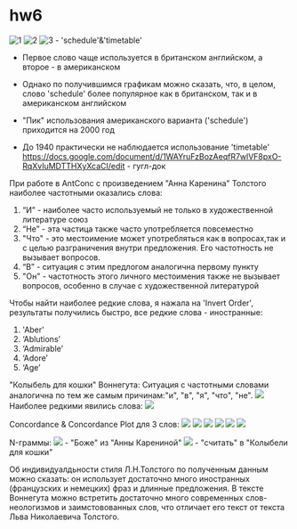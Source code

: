 # hw6
![1](https://github.com/DanaraSuseeva/hw6/blob/master/aZ4_cKjfUEg.jpg)
![2](https://github.com/DanaraSuseeva/hw6/blob/master/t4lKRmR1AnI.jpg)
![3](https://github.com/DanaraSuseeva/hw6/blob/master/%D0%A1%D0%BD%D0%B8%D0%BC%D0%BE%D0%BA%20%D1%8D%D0%BA%D1%80%D0%B0%D0%BD%D0%B0%202018-04-08%20%D0%B2%206.20.42%20PM.png) - 'schedule'&'timetable'
+ Первое слово чаще используется в британском английском, а второе - в американском
- Однако по получившимся графикам можно сказать, что, в целом, слово 'schedule' более популярное как в британском, так и в американском английском
+ "Пик" использования американского варианта ('schedule') приходится на 2000 год
- До 1940 практически не наблюдается использование 'timetable'
https://docs.google.com/document/d/1WAYruFzBozAeqfR7wlVF8pxO-RqXvIuMDTTHXyXcaCI/edit - гугл-док

При работе в AntConc с произведением "Анна Каренина" Толстого наиболее частотными оказались слова:
1. “И” - наиболее часто используемый не только в художественной литературе союз
2. “Не” - эта частица также часто употребляется повсеместно
3. "Что" - это местоимение может употребляться как в вопросах,так и с целью разграничения внутри предложения. Его частотность не вызывает вопросов.
4. “В” - ситуация с этим предлогом аналогична первому пункту
5. "Он" - частотность этого личного местоимения также не вызывает вопросов, особенно в случае с художественной литературой

 
 Чтобы найти наиболее редкие слова, я нажала на 'Invert Order', результаты получились быстро, все редкие слова - иностранные:
 1. 'Aber'
 2. ‘Ablutions’ 
 3. ‘Admirable’
 4. ‘Adore’ 
 5. ‘Age’


"Колыбель для кошки" Воннегута:
Ситуация с частотными словами аналогична по тем же самым причинам:"и", "в", "я", "что", "не". 
![](https://github.com/DanaraSuseeva/hw6/blob/master/%D1%87%D0%B0%D1%81%D1%82%20%D0%B2%D0%BE%D0%BD.png)
Наиболее редкими явились слова: ![](https://github.com/DanaraSuseeva/hw6/blob/master/%D1%80%D0%B5%D0%B4%20%D0%B2%D0%BE%D0%BD.png)

Concordance & Concordance Plot для 3 слов:
![](https://github.com/DanaraSuseeva/hw6/blob/master/%D0%BF%D1%83.png)
![](https://github.com/DanaraSuseeva/hw6/blob/master/%D0%BF%D1%83%D0%BF.png)
![](https://github.com/DanaraSuseeva/hw6/blob/master/%D0%BF%D1%87%20%D0%BF.png)
![](https://github.com/DanaraSuseeva/hw6/blob/master/%D0%BF%D1%87.png)
![](https://github.com/DanaraSuseeva/hw6/blob/master/%D1%80%D0%B5%D0%BA%D0%B0.png)
![](https://github.com/DanaraSuseeva/hw6/blob/master/%D1%80%D0%B5%D0%BA%D0%B0%20%D0%BF%D0%BB%D0%BE%D1%82.png)


N-граммы:
![](https://github.com/DanaraSuseeva/hw6/blob/master/%D1%86%D0%B0%D1%80%D1%8F%20%D1%85%D1%80%D0%B0%D0%BD%D0%B8.png) - "Боже" из "Анны Карениной"
![](https://github.com/DanaraSuseeva/hw6/blob/master/%D1%81%D1%87%D0%B8%D1%82.png) - "считать" в "Колыбели для кошки"

Об индивидуалдьности стиля Л.Н.Толстого по полученным данным можно сказать: он использует достаточно много иностранных (французских и немецких) фраз и длинные предложения. В тексте Воннегута можно встретить достаточно много современных слов-неологизмов и заимстовованных слов, что отличает его текст от текста Льва Николаевича Толстого. 
